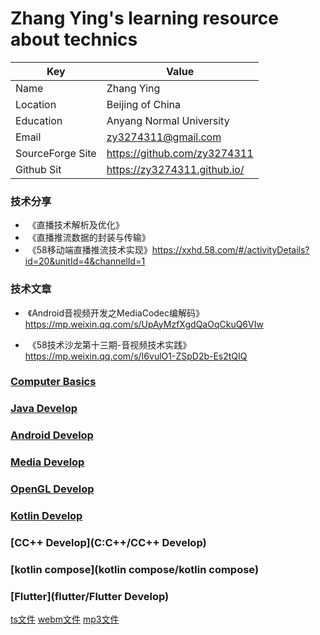 # Zhang Ying's learning resource about technics


| Key              | Value                        |
|------------------|------------------------------|
| Name             | Zhang Ying                   |  
| Location         | Beijing of China             | 
| Education        | Anyang Normal University     | 
| Email            | zy3274311@gmail.com          |  
| SourceForge Site | https://github.com/zy3274311 |  
| Github Sit       | https://zy3274311.github.io/ |

### 技术分享

- ​	《直播技术解析及优化》
- ​	《直播推流数据的封装与传输》
- ​	《58移动端直播推流技术实现》https://xxhd.58.com/#/activityDetails?id=20&unitId=4&channelId=1

### 技术文章

- ​	《Android音视频开发之MediaCodec编解码》 https://mp.weixin.qq.com/s/UpAyMzfXgdQaOqCkuQ6VIw

- ​	《58技术沙龙第十三期-音视频技术实践》 https://mp.weixin.qq.com/s/I6vulO1-ZSpD2b-Es2tQIQ	

  

### [Computer Basics](Computer%20Basics/Computer%20Basics)

### [Java Develop](java/Java%20Develop)

### [Android Develop](android/Android%20Develop)

### [Media Develop](media/Media%20Develop)

### [OpenGL Develop](opengl/OpenGL%20Develop)

### [Kotlin Develop](kotlin/Kotlin%20Develop)

### [CC++ Develop](C:C++/CC++ Develop) 

### [kotlin compose](kotlin compose/kotlin compose)

### [Flutter](flutter/Flutter Develop)


[ts文件](media/av/output.ts)
[webm文件](media/av/transparent_background.webm)
[mp3文件](media/av/output.mp3)




